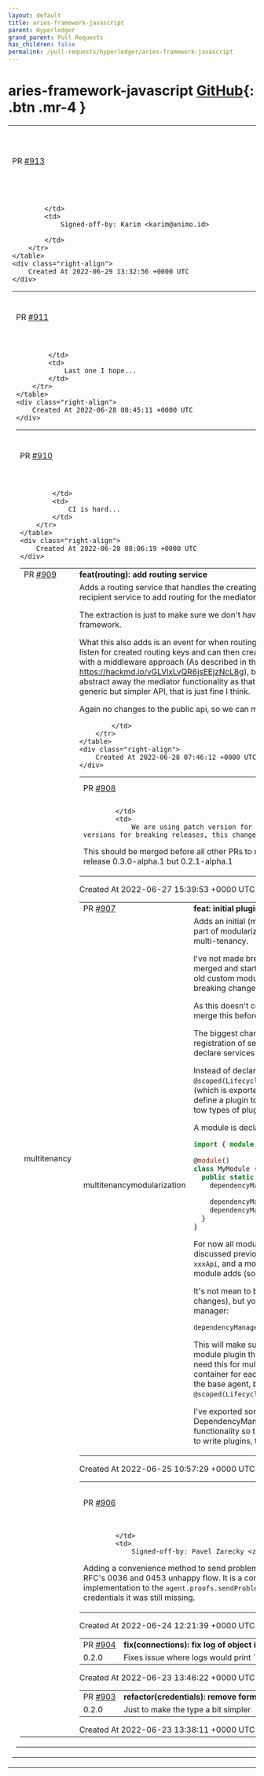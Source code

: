 ```yaml
---
layout: default
title: aries-framework-javascript
parent: Hyperledger
grand_parent: Pull Requests
has_children: false
permalink: /pull-requests/hyperledger/aries-framework-javascript
---
```


# aries-framework-javascript <span class="fs-3 right-align">[GitHub](https://github.com/hyperledger/aries-framework-javascript){: .btn .mr-4 }</span>


<div>
    <table>
        <tr>
            <td>
                PR <a href="https://github.com/hyperledger/aries-framework-javascript/pull/913" class=".btn">#913</a>
            </td>
            <td>
                <b>
                    feat: add method to fetch KeyType by proof type
                </b>
            </td>
        </tr>
        <tr>
            <td>
                
            </td>
            <td>
                Signed-off-by: Karim <karim@animo.id>

            </td>
        </tr>
    </table>
    <div class="right-align">
        Created At 2022-06-29 13:32:56 +0000 UTC
    </div>
</div>

<div>
    <table>
        <tr>
            <td>
                PR <a href="https://github.com/hyperledger/aries-framework-javascript/pull/911" class=".btn">#911</a>
            </td>
            <td>
                <b>
                    ci: fix next version bump output
                </b>
            </td>
        </tr>
        <tr>
            <td>
                
            </td>
            <td>
                Last one I hope...
            </td>
        </tr>
    </table>
    <div class="right-align">
        Created At 2022-06-28 08:45:11 +0000 UTC
    </div>
</div>

<div>
    <table>
        <tr>
            <td>
                PR <a href="https://github.com/hyperledger/aries-framework-javascript/pull/910" class=".btn">#910</a>
            </td>
            <td>
                <b>
                    ci: fix next version bump variable
                </b>
            </td>
        </tr>
        <tr>
            <td>
                
            </td>
            <td>
                CI is hard...
            </td>
        </tr>
    </table>
    <div class="right-align">
        Created At 2022-06-28 08:06:19 +0000 UTC
    </div>
</div>

<div>
    <table>
        <tr>
            <td>
                PR <a href="https://github.com/hyperledger/aries-framework-javascript/pull/909" class=".btn">#909</a>
            </td>
            <td>
                <b>
                    feat(routing): add routing service
                </b>
            </td>
        </tr>
        <tr>
            <td>
                <span class="chip">multitenancy</span>
            </td>
            <td>
                Adds a routing service that handles the creating of keys for routing and integrates with the mediation recipient service to add routing for the mediator.

The extraction is just to make sure we don't have to depend on a mediator dependency all across the framework. 

What this also adds is an event for when routing keys are created. This allows the tenant module to listen for created routing keys and can then create a mapping of it in the base wallet. I first started with a middleware approach (As described in the design document: https://hackmd.io/vGLVlxLvQR6jsEEjzNcL8g), but this added _ A LOT_ of complexity and didn't abstract away the mediator functionality as that is a part of the core API. So I went for the less generic but simpler API, that is just fine I think.

Again no changes to the public api, so we can merge this without issues



            </td>
        </tr>
    </table>
    <div class="right-align">
        Created At 2022-06-28 07:46:12 +0000 UTC
    </div>
</div>

<div>
    <table>
        <tr>
            <td>
                PR <a href="https://github.com/hyperledger/aries-framework-javascript/pull/908" class=".btn">#908</a>
            </td>
            <td>
                <b>
                    ci: add correct version bump
                </b>
            </td>
        </tr>
        <tr>
            <td>
                
            </td>
            <td>
                We are using patch version for feature releases and minor versions for breaking releases, this change makes sure that's enforced. 

This should be merged before all other PRs to make sure we aren't going to release 0.3.0-alpha.1 but 0.2.1-alpha.1
            </td>
        </tr>
    </table>
    <div class="right-align">
        Created At 2022-06-27 15:39:53 +0000 UTC
    </div>
</div>

<div>
    <table>
        <tr>
            <td>
                PR <a href="https://github.com/hyperledger/aries-framework-javascript/pull/907" class=".btn">#907</a>
            </td>
            <td>
                <b>
                    feat: initial plugin api
                </b>
            </td>
        </tr>
        <tr>
            <td>
                <span class="chip">multitenancy</span><span class="chip">modularization</span>
            </td>
            <td>
                Adds an initial (mostly internal for now) plugin API that will be used as part of modularization. The changes from this PR are also needed for multi-tenancy.

I've not made breaking changes yet, so we can already get this merged and start releasing it, and we can do some clean up of the old custom module approach once we're ready to make the next breaking change release.

As this doesn't contain any breaking changes, I think we should merge this before #881 and #898

The biggest change in this PR is to move from a more implicit registration of services and modules, to a more explicit way to declare services and modules.

Instead of declarating a class with `@scoped(Lifecycle.ContainerScoped)` it now just needs `@injectable` (which is exported from the `src/plugins` directory. Then you can define a plugin to register modules and services. There's currently tow types of plugins, where a module plugin extends a default plugin.

A module is declared like below:

```ts
import { module } from '@aries-framework/core'

@module()
class MyModule {
  public static register(dependencyManager: DependencyManager) {
    dependencyManager.registerContextScoped(MyApi)

    dependencyManager.registerSingleton(MyService)
    dependencyManager.registerSingleton(MyRepository)
  }
}
```

For now all module classes declare the module itself, but as discussed previously the current module classes will be renamed to `xxxApi`, and a module will act as the combination off everything that module adds (so more than just the public api)

It's not mean to be used publicly yet (and will have breaking changes), but you can then register the module on the dependency manager:

```ts
dependencyManager.registerModules(MyModule)
```

This will make sure the services are registered and in case of the module plugin the module is also registered. The reason why we need this for multitenancy is that we're going to create child container for each tenant agent, that share most of the services from the base agent, but will have some differences. The `@scoped(Lifecycle.ContainerScoped)` won't do the job anymore. 

I've exported some of the tsyringe methods and wrote a simple DependencyManager class to abstract away most of the `TSyringe` functionality so that you don't need to import from that dependench to write plugins, the needed primivities are exported from AFJ itself.
            </td>
        </tr>
    </table>
    <div class="right-align">
        Created At 2022-06-25 10:57:29 +0000 UTC
    </div>
</div>

<div>
    <table>
        <tr>
            <td>
                PR <a href="https://github.com/hyperledger/aries-framework-javascript/pull/906" class=".btn">#906</a>
            </td>
            <td>
                <b>
                    feat(credentials): added credential sendProblemReport method
                </b>
            </td>
        </tr>
        <tr>
            <td>
                
            </td>
            <td>
                Signed-off-by: Pavel Zarecky <zarecky@procivis.ch>

Adding a convenience method to send problem report as part of RFC's 0036 and 0453 unhappy flow.
It is a complementary implementation to the `agent.proofs.sendProblemReport`. But for credentials it was still missing.
            </td>
        </tr>
    </table>
    <div class="right-align">
        Created At 2022-06-24 12:21:39 +0000 UTC
    </div>
</div>

<div>
    <table>
        <tr>
            <td>
                PR <a href="https://github.com/hyperledger/aries-framework-javascript/pull/904" class=".btn">#904</a>
            </td>
            <td>
                <b>
                    fix(connections): fix log of object in string
                </b>
            </td>
        </tr>
        <tr>
            <td>
                <span class="chip">0.2.0</span>
            </td>
            <td>
                Fixes issue where logs would print `[object Object]`
            </td>
        </tr>
    </table>
    <div class="right-align">
        Created At 2022-06-23 13:46:22 +0000 UTC
    </div>
</div>

<div>
    <table>
        <tr>
            <td>
                PR <a href="https://github.com/hyperledger/aries-framework-javascript/pull/903" class=".btn">#903</a>
            </td>
            <td>
                <b>
                    refactor(credentials): remove formats for version
                </b>
            </td>
        </tr>
        <tr>
            <td>
                <span class="chip">0.2.0</span>
            </td>
            <td>
                Just to make the type a bit simpler
            </td>
        </tr>
    </table>
    <div class="right-align">
        Created At 2022-06-23 13:38:11 +0000 UTC
    </div>
</div>


